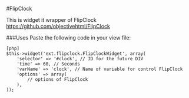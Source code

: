 #FlipClock

This is widget it wrapper of FlipClock https://github.com/objectivehtml/FlipClock

###Uses
Paste the following code in your view file:
~~~
[php]
$this->widget('ext.flipclock.FlipClockWidget', array(
    'selector' => '#clock', // ID for the future DIV
    'time' => 60, // Seconds
    'varName' => 'clock', // Name of variable for control FlipClock
    'options' => array(
        // options of FlipClock
    ),
));
~~~
